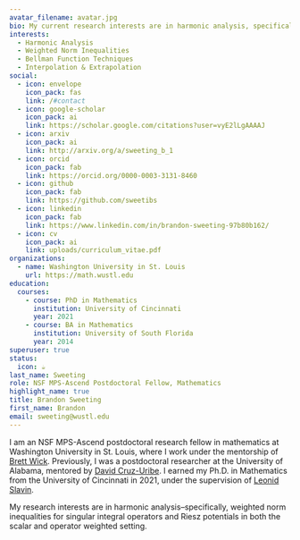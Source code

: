 ```yaml
---
avatar_filename: avatar.jpg
bio: My current research interests are in harmonic analysis, specifically weighted norm inequalities for singular integral operators and Riesz potentials in both the scalar and matrix setting. 
interests:
  - Harmonic Analysis
  - Weighted Norm Inequalities
  - Bellman Function Techniques
  - Interpolation & Extrapolation
social:
  - icon: envelope
    icon_pack: fas
    link: /#contact
  - icon: google-scholar
    icon_pack: ai
    link: https://scholar.google.com/citations?user=vyE2lLgAAAAJ
  - icon: arxiv
    icon_pack: ai
    link: http://arxiv.org/a/sweeting_b_1
  - icon: orcid
    icon_pack: fab
    link: https://orcid.org/0000-0003-3131-8460
  - icon: github
    icon_pack: fab
    link: https://github.com/sweetibs
  - icon: linkedin
    icon_pack: fab
    link: https://www.linkedin.com/in/brandon-sweeting-97b80b162/
  - icon: cv
    icon_pack: ai
    link: uploads/curriculum_vitae.pdf
organizations:
  - name: Washington University in St. Louis
    url: https://math.wustl.edu
education:
  courses:
    - course: PhD in Mathematics
      institution: University of Cincinnati
      year: 2021
    - course: BA in Mathematics
      institution: University of South Florida
      year: 2014
superuser: true
status:
  icon: ☕️
last_name: Sweeting
role: NSF MPS-Ascend Postdoctoral Fellow, Mathematics
highlight_name: true
title: Brandon Sweeting
first_name: Brandon
email: sweeting@wustl.edu
---
```

I am an NSF MPS-Ascend postdoctoral research fellow in mathematics at Washington University in St. Louis, where I work under the mentorship of [Brett Wick](https://www.math.wustl.edu/~wick/). Previously, I was a postdoctoral researcher at the University of Alabama, mentored by [David Cruz-Uribe](https://math.ua.edu/people/david-cruz-uribe/). I earned my Ph.D. in Mathematics from the University of Cincinnati in 2021, under the supervision of [Leonid Slavin](https://researchdirectory.uc.edu/p/slavinld/).

My research interests are in harmonic analysis–specifically, weighted norm inequalities for singular integral operators and Riesz potentials in both the scalar and operator weighted setting.
